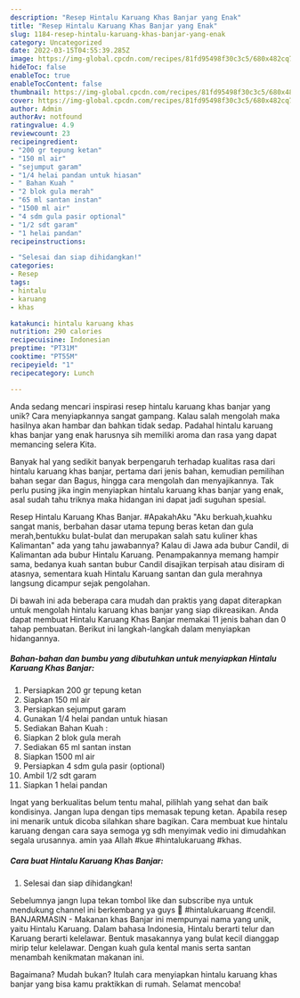 ```yaml
---
description: "Resep Hintalu Karuang Khas Banjar yang Enak"
title: "Resep Hintalu Karuang Khas Banjar yang Enak"
slug: 1184-resep-hintalu-karuang-khas-banjar-yang-enak
category: Uncategorized
date: 2022-03-15T04:55:39.285Z
image: https://img-global.cpcdn.com/recipes/81fd95498f30c3c5/680x482cq70/hintalu-karuang-khas-banjar-foto-resep-utama.jpg
hideToc: false
enableToc: true
enableTocContent: false
thumbnail: https://img-global.cpcdn.com/recipes/81fd95498f30c3c5/680x482cq70/hintalu-karuang-khas-banjar-foto-resep-utama.jpg
cover: https://img-global.cpcdn.com/recipes/81fd95498f30c3c5/680x482cq70/hintalu-karuang-khas-banjar-foto-resep-utama.jpg
author: Admin
authorAv: notfound
ratingvalue: 4.9
reviewcount: 23
recipeingredient:
- "200 gr tepung ketan"
- "150 ml air"
- "sejumput garam"
- "1/4 helai pandan untuk hiasan"
- " Bahan Kuah "
- "2 blok gula merah"
- "65 ml santan instan"
- "1500 ml air"
- "4 sdm gula pasir optional"
- "1/2 sdt garam"
- "1 helai pandan"
recipeinstructions:

- "Selesai dan siap dihidangkan!"
categories:
- Resep
tags:
- hintalu
- karuang
- khas

katakunci: hintalu karuang khas 
nutrition: 290 calories
recipecuisine: Indonesian
preptime: "PT31M"
cooktime: "PT55M"
recipeyield: "1"
recipecategory: Lunch

---
```





Anda sedang mencari inspirasi resep hintalu karuang khas banjar yang unik? Cara menyiapkannya sangat gampang. Kalau salah mengolah maka hasilnya akan hambar dan bahkan tidak sedap. Padahal hintalu karuang khas banjar yang enak harusnya sih memiliki aroma dan rasa yang dapat memancing selera Kita.





Banyak hal yang sedikit banyak berpengaruh terhadap kualitas rasa dari hintalu karuang khas banjar, pertama dari jenis bahan, kemudian pemilihan bahan segar dan Bagus, hingga cara mengolah dan menyajikannya. Tak perlu pusing jika ingin menyiapkan hintalu karuang khas banjar yang enak,      asal sudah tahu triknya maka hidangan ini dapat jadi suguhan spesial.














Resep Hintalu Karuang Khas Banjar. #ApakahAku &#34;Aku berkuah,kuahku sangat manis, berbahan dasar utama tepung beras ketan dan gula merah,bentukku bulat-bulat dan merupakan salah satu kuliner khas Kalimantan&#34; ada yang tahu jawabannya? Kalau di Jawa ada bubur Candil, di Kalimantan ada bubur Hintalu Karuang. Penampakannya memang hampir sama, bedanya kuah santan bubur Candil disajikan terpisah atau disiram di atasnya, sementara kuah Hintalu Karuang santan dan gula merahnya langsung dicampur sejak pengolahan.






Di bawah ini ada beberapa cara mudah dan praktis yang dapat diterapkan untuk mengolah hintalu karuang khas banjar yang siap dikreasikan. Anda dapat membuat Hintalu Karuang Khas Banjar memakai 11 jenis bahan dan 0 tahap pembuatan. Berikut ini langkah-langkah dalam menyiapkan hidangannya.

<!--inarticleads1-->

##### Bahan-bahan dan bumbu yang dibutuhkan untuk menyiapkan Hintalu Karuang Khas Banjar:

1. Persiapkan 200 gr tepung ketan
1. Siapkan 150 ml air
1. Persiapkan sejumput garam
1. Gunakan 1/4 helai pandan untuk hiasan
1. Sediakan  Bahan Kuah :
1. Siapkan 2 blok gula merah
1. Sediakan 65 ml santan instan
1. Siapkan 1500 ml air
1. Persiapkan 4 sdm gula pasir (optional)
1. Ambil 1/2 sdt garam
1. Siapkan 1 helai pandan


Ingat yang berkualitas belum tentu mahal, pilihlah yang sehat dan baik kondisinya. Jangan lupa dengan tips memasak tepung ketan. Apabila resep ini menarik untuk dicoba silahkan share bagikan. Cara membuat kue hintalu karuang dengan cara saya semoga yg sdh menyimak vedio ini dimudahkan segala urusannya. amin yaa Allah #kue #hintalukaruang #khas. 

<!--inarticleads2-->

##### Cara buat Hintalu Karuang Khas Banjar:


1. Selesai dan siap dihidangkan!

Sebelumnya jangn lupa tekan tombol like dan subscribe nya untuk mendukung channel ini berkembang ya guys 🤗 #hintalukaruang #cendil. BANJARMASIN - Makanan khas Banjar ini mempunyai nama yang unik, yaitu Hintalu Karuang. Dalam bahasa Indonesia, Hintalu berarti telur dan Karuang berarti kelelawar. Bentuk masakannya yang bulat kecil dianggap mirip telur kelelawar. Dengan kuah gula kental manis serta santan menambah kenikmatan makanan ini. 

Bagaimana? Mudah bukan? Itulah cara menyiapkan hintalu karuang khas banjar yang bisa kamu praktikkan di rumah. Selamat mencoba!
